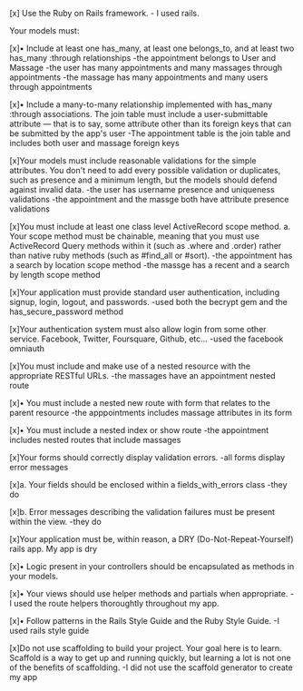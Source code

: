 [x] Use the Ruby on Rails framework. - I used rails.

Your models must:

[x]• Include at least one has_many, at least one belongs_to, and at least two has_many :through relationships
-the appointment belongs to User and Massage
-the user has many appointments and many massages through appointments
-the massage has many appointments and many users through appointments

[x]• Include a many-to-many relationship implemented with has_many :through associations. The join table must include a user-submittable attribute — that is to say, some attribute other than its foreign keys that can be submitted by the app's user
-The appointment table is the join table and includes both user and massage foreign keys

[x]Your models must include reasonable validations for the simple attributes. You don't need to add every possible validation or duplicates, such as presence and a minimum length, but the models should defend against invalid data.
-the user has username presence and uniqueness validations
-the appointment and the massge both have attribute presence validations

[x]You must include at least one class level ActiveRecord scope method. a. Your scope method must be chainable, meaning that you must use ActiveRecord Query methods within it (such as .where and .order) rather than native ruby methods (such as #find_all or #sort).
-the appointment has a search by location scope method
-the massge has a recent and a search by length scope method

[x]Your application must provide standard user authentication, including signup, login, logout, and passwords.
-used both the becrypt gem and the has_secure_password method

[x]Your authentication system must also allow login from some other service. Facebook, Twitter, Foursquare, Github, etc...
-used the facebook omniauth

[x]You must include and make use of a nested resource with the appropriate RESTful URLs.
-the massages have an appointment nested route

[x]• You must include a nested new route with form that relates to the parent resource
-the apppointments includes massage attributes in its form

[x]• You must include a nested index or show route
-the appointment includes nested routes that include massages

[x]Your forms should correctly display validation errors.
-all forms display error messages

[x]a. Your fields should be enclosed within a fields_with_errors class
-they do

[x]b. Error messages describing the validation failures must be present within the view.
-they do

[x]Your application must be, within reason, a DRY (Do-Not-Repeat-Yourself) rails app.
My app is dry

[x]• Logic present in your controllers should be encapsulated as methods in your models.

[x]• Your views should use helper methods and partials when appropriate.
-I used the route helpers thoroughtly throughout my app.

[x]• Follow patterns in the Rails Style Guide and the Ruby Style Guide.
-I used rails style guide

[x]Do not use scaffolding to build your project. Your goal here is to learn. Scaffold is a way to get up and running quickly, but learning a lot is not one of the benefits of scaffolding.
-I did not use the scaffold generator to create my app
